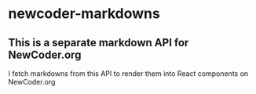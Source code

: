 # newcoder-markdowns

## This is a separate markdown API for NewCoder.org

I fetch markdowns from this API to render them into React components on NewCoder.org
